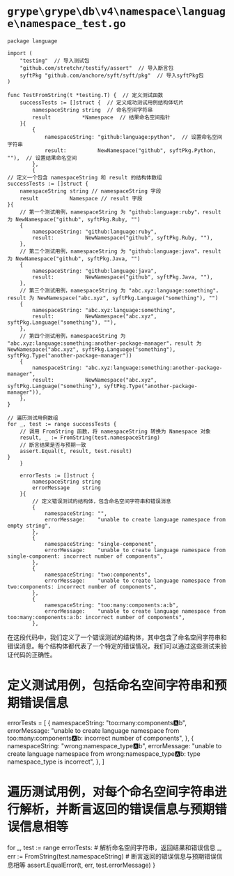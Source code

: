 # `grype\grype\db\v4\namespace\language\namespace_test.go`

```
package language

import (
	"testing"  // 导入测试包
	"github.com/stretchr/testify/assert"  // 导入断言包
	syftPkg "github.com/anchore/syft/syft/pkg"  // 导入syftPkg包
)

func TestFromString(t *testing.T) {  // 定义测试函数
	successTests := []struct {  // 定义成功测试用例结构体切片
		namespaceString string  // 命名空间字符串
		result          *Namespace  // 结果命名空间指针
	}{
		{
			namespaceString: "github:language:python",  // 设置命名空间字符串
			result:          NewNamespace("github", syftPkg.Python, ""),  // 设置结果命名空间
		},
		{
// 定义一个包含 namespaceString 和 result 的结构体数组
successTests := []struct {
    namespaceString string // namespaceString 字段
    result          Namespace // result 字段
}{
    // 第一个测试用例，namespaceString 为 "github:language:ruby"，result 为 NewNamespace("github", syftPkg.Ruby, "")
    {
        namespaceString: "github:language:ruby",
        result:          NewNamespace("github", syftPkg.Ruby, ""),
    },
    // 第二个测试用例，namespaceString 为 "github:language:java"，result 为 NewNamespace("github", syftPkg.Java, "")
    {
        namespaceString: "github:language:java",
        result:          NewNamespace("github", syftPkg.Java, ""),
    },
    // 第三个测试用例，namespaceString 为 "abc.xyz:language:something"，result 为 NewNamespace("abc.xyz", syftPkg.Language("something"), "")
    {
        namespaceString: "abc.xyz:language:something",
        result:          NewNamespace("abc.xyz", syftPkg.Language("something"), ""),
    },
    // 第四个测试用例，namespaceString 为 "abc.xyz:language:something:another-package-manager"，result 为 NewNamespace("abc.xyz", syftPkg.Language("something"), syftPkg.Type("another-package-manager"))
    {
        namespaceString: "abc.xyz:language:something:another-package-manager",
        result:          NewNamespace("abc.xyz", syftPkg.Language("something"), syftPkg.Type("another-package-manager")),
    },
}

// 遍历测试用例数组
for _, test := range successTests {
    // 调用 FromString 函数，将 namespaceString 转换为 Namespace 对象
    result, _ := FromString(test.namespaceString)
    // 断言结果是否与预期一致
    assert.Equal(t, result, test.result)
}
	}

	errorTests := []struct {
		namespaceString string
		errorMessage    string
	}{
		// 定义错误测试的结构体，包含命名空间字符串和错误消息
		{
			namespaceString: "",
			errorMessage:    "unable to create language namespace from empty string",
		},
		{
			namespaceString: "single-component",
			errorMessage:    "unable to create language namespace from single-component: incorrect number of components",
		},
		{
			namespaceString: "two:components",
			errorMessage:    "unable to create language namespace from two:components: incorrect number of components",
		},
		{
			namespaceString: "too:many:components:a:b",
			errorMessage:    "unable to create language namespace from too:many:components:a:b: incorrect number of components",
		},
```

在这段代码中，我们定义了一个错误测试的结构体，其中包含了命名空间字符串和错误消息。每个结构体都代表了一个特定的错误情况，我们可以通过这些测试来验证代码的正确性。
# 定义测试用例，包括命名空间字符串和预期错误信息
errorTests = [
    {
        namespaceString: "too:many:components:a:b",
        errorMessage: "unable to create language namespace from too:many:components:a:b: incorrect number of components",
    },
    {
        namespaceString: "wrong:namespace_type:a:b",
        errorMessage: "unable to create language namespace from wrong:namespace_type:a:b: type namespace_type is incorrect",
    },
]

# 遍历测试用例，对每个命名空间字符串进行解析，并断言返回的错误信息与预期错误信息相等
for _, test := range errorTests:
    # 解析命名空间字符串，返回结果和错误信息
    _, err := FromString(test.namespaceString)
    # 断言返回的错误信息与预期错误信息相等
    assert.EqualError(t, err, test.errorMessage)
}
```